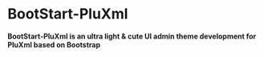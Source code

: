 BootStart-PluXml
================

**BootStart-PluXml is an ultra light & cute UI admin theme development for PluXml based on Bootstrap**